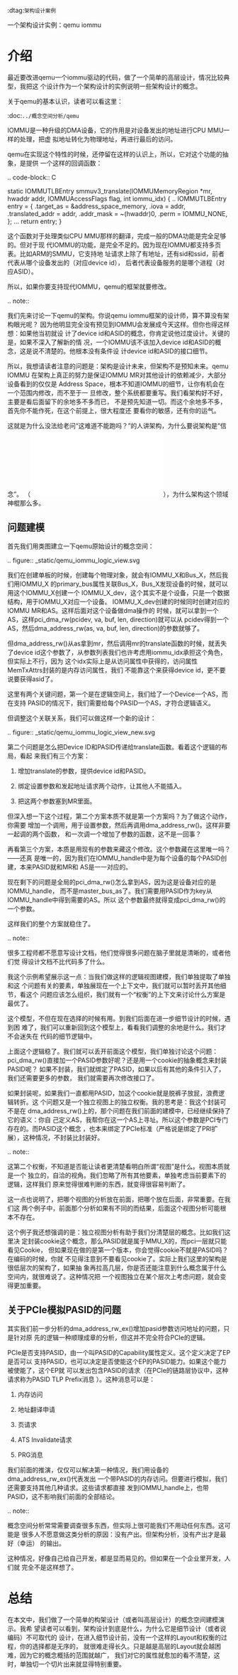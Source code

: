     
:dtag:`架构设计案例`

一个架构设计实例：qemu iommu

介绍
====

最近要改进qemu一个iommu驱动的代码，做了一个简单的高层设计，情况比较典型，我把这
个设计作为一个架构设计的实例说明一些架构设计的概念。

关于qemu的基本认识，读者可以看这里：

:doc:`../概念空间分析/qemu`

IOMMU是一种升级的DMA设备，它的作用是对设备发出的地址进行CPU MMU一样的处理，把虚
拟地址转化为物理地址，再进行最后的访问。

qemu在实现这个特性的时候，还停留在这样的认识上，所以，它对这个功能的抽象，是提供
一个这样的回调函数：

.. code-block:: C

  static IOMMUTLBEntry smmuv3_translate(IOMMUMemoryRegion *mr, hwaddr addr,
  IOMMUAccessFlags flag, int iommu_idx)
  {
  ..
  IOMMUTLBEntry entry = {
  .target_as = &address_space_memory,
  .iova = addr,
  .translated_addr = addr,
  .addr_mask = ~(hwaddr)0,
  .perm = IOMMU_NONE,
  };
  ...
  return entry;
  }

这个函数对于处理类似CPU MMU那样的翻译，完成一般的DMA功能是完全足够的。但对于现
代IOMMU的功能，是完全不足的。因为现在IOMMU都支持多页表。比如ARM的SMMU，它支持地
址请求上除了有地址，还有sid和ssid，前者代表从哪个设备发出的（对应device id），
后者代表设备服务的是哪个进程（对应ASID）。

所以，如果你要支持现代IOMMU，qemu的框架就要修改。

.. note::

  我们先来讨论一下qemu的架构。你说qemu iommu框架的设计师，算不算没有架构眼光呢？
  因为他明显完全没有预见到IOMMU会发展成今天这样。但你也得这样想：如果他当初就设
  计了device id和ASID的概念，你肯定说他过度设计。关键的是，如果不深入了解新的情
  况，一个IOMMU该不该加入device id和ASID的概念，这是说不清楚的。他根本没有条件设
  计device id和ASID的接口细节。

  所以，我想请读者注意的问题是：架构是设计未来，但架构不是预知未来。qemu IOMMU
  在架构上真正的努力是保证IOMMU MR对其他设计的依赖减少，大部分设备看到的仅仅是
  Address Space，根本不知道IOMMU的细节，让你有机会在一个范围内修改，而不至于一
  旦修改，整个系统都要重写。我们看架构好不好，主要是看后面留下的余地多不多而已，
  不是预先知道一切。而这个余地多不多，首先你不能作死，在这个前提上，很大程度还
  要看你的敏感，还有你的运气。

  这就是为什么没法给老问“这难道不能跑吗？”的人讲架构，为什么要说架构是“信念”。
  （![](架构首先是一种信念.md)），为什么架构这个领域神棍那么多。
  
## 问题建模

首先我们用类图建立一下qemu原始设计的概念空间：

.. figure:: _static/qemu_iommu_logic_view.svg

我们在创建单板的时候，创建每个物理对象，就会有IOMMU_X和Bus_X，然后我们用IOMMU_X
的primary_bus属性关联Bus_X，Bus_X发现设备的时候，就可以用这个IOMMU_X创建一个
IOMMU_X_dev，这个其实不是个设备，只是一个数据结构，用于IOMMU_X对应一个设备。
IOMMU_X_dev创建的时候同时创建对应的IOMMU MR和AS。这样后面对这个设备做dma操作的
时候，就可以拿到一个AS，这样pci_dma_rw(pcidev, va, buf, len, direction)就可以从
pcidev得到一个AS，然后dma_address_rw(as, va, buf, len, direction)的参数就够了。

但dma_address_rw()从as拿到mr，然后调用mr的translate函数的时候，就丢失了device
id这个参数了，从参数列表我们也许考虑用iommu_idx承担这个角色，但实际上不行，因为
这个idx实际上是从访问属性中获得的，访问属性MemTxAttrs封装的是内存访问属性，我们
不能靠这个来获得device id，更不要说要获得asid了。

这里有两个关键问题，第一个是在逻辑空间上，我们给了一个Device一个AS，而在支持
PASID的情况下，我们需要给每个PASID一个AS，才符合逻辑语义。

但调整这个关联关系，我们可以做这样一个新的设计：

.. figure:: _static/qemu_iommu_logic_view_new.svg

第二个问题是怎么把Device ID和PASID传递给translate函数。看着这个逻辑的布局，看起
来我们有三个方案：

1. 增加translate的参数，提供device id和PASID。

2. 绑定设置参数和发起地址请求两个动作，让其他人不能插入。

3. 把这两个参数塞到MR里面。

但深入想一下这个过程，第二个方案本质不就是第一个方案吗？为了做这个动作，你需要
增加一个调用，用于设置参数，然后再调用dma_address_rw()。这样非要一起调的两个函数，
和一次调一个增加了参数的函数，这不是一回事？

再看第三个方案，本质是用现有的参数来藏这个修改。这个参数藏在这里唯一吗？——还真
是唯一的，因为我们在IOMMU_handle中是为每个设备的每个PASID创建，本来PASID就和MR和
AS是一一对应的。

现在剩下的问题是全局的pci_dma_rw()怎么拿到AS，因为这是设备对应的是IOMMU_handle，
而不是master_bus_as了。我们需要用PASID作为key从IOMMU_handle中得到需要的AS。所以
这个参数最终就得变成pci_dma_rw()的一个参数。

这样我们的整个方案就稳住了。

.. note::

  很多工程师都不愿意写设计文档，他们觉得很多问题在脑子里就是清晰的，或者他们觉
  得设计文档不比代码多了什么。

  我这个示例希望展示这一点：当我们做这样的逻辑视图建模，我们单独提取了单独和这
  个问题有关的要素，单独展现在一个上下文中，我们就可以暂时丢开其他细节，看这个
  问题应该怎么组织，我们就有一个“权衡”的上下文来讨论什么方案是最优了。

  这个模型，不但在现在选择的时候有用。到我们后面在进一步细节设计的时候，遇到困
  难了，我们可以重新回到这个模型上，看看我们调整的余地是什么。我们才不会迷失在
  代码的细节逻辑中。

上面这个逻辑稳了。我们就可以丢开前面这个模型，我们单独讨论这个问题：
pci_dma_rw()直接加一个PASID参数好呢？还是用一个cookie的抽象概念来封装PASID呢？
如果不封装，我们就绑定了PASID，如果以后有其他的条件引入了，我们还需要更多的参数，
我们就需要再次修改接口了。

如果封装呢，如果我们一直都用PASID，加这个cookie就是脱裤子放屁，浪费逻辑转折。这
个问题又是一个独立视图上的独立权衡。我的思考是：我这个封装可不是在
dma_address_rw()上的，那个问题在我们前面的建模中，已经继续保持了它的语义：你自
己定义AS，我帮你在这一个AS上寻址。所以这个参数是PCI专门存在的。而PASID这个概念
，也本来绑定了PCIe标准（严格说是绑定了PRI扩展），这种情况，不封装比封装好。

.. note::

  这第二个权衡，不知道是否能让读者更清楚看明白所谓“视图”是什么。视图本质就是一个
  独立的，自洽的视角。我们忽略了所有其他要素，单独考虑当前要素下的逻辑，这样我们
  原来觉得很难判断的东西，就变得很容易判断了。

  这一点也说明了，把哪个视图的分析放在前面，把哪个放在后面，非常重要。在我们这
  两个例子中，前面那个分析如果有不同的而结果，后面这个视图分析可能根本不存在。

  这个例子我还想强调的是：独立视图分析有助于我们分清楚层的概念。比如我们这里决
  定封装cookie这个概念，那么PASID就是属于MMU_X的，而pci一层就只能看见Cookie，
  但如果现在做的是第一个版本，你会觉得cookie不就是PASID吗？在编码的时候，你就
  不见得注意到不要看见cookie了。实际上我们这里的架构是很低层次的架构了，如果抽
  象再拉高几层，你是否还能注意到什么概念属于什么空间内，就很难说了。这种情况把
  一个视图独立在某个层次上考虑问题，就会变得更加重要。

## 关于PCIe模拟PASID的问题
其实我们前一步分析的dma_address_rw_ex()增加pasid参数访问地址的问题，只是针对原
先的逻辑一种顺理成章的分析，但这并不完全符合PCIe的逻辑。

PCIe是否支持PASID，由一个叫PASID的Capability属性定义。这个定义决定了EP是否可以
支持PASID，也可以决定是否使能这个EP的PASID能力。如果这个能力被使能了，这个EP就
可以发出包含PASID的请求（在PCIe的链路层协议中，这种请求称为PASID TLP Prefix消息
）。这种消息可以是：

1. 内存访问

2. 地址翻译申请

3. 页请求

4. ATS Invalidate请求

5. PRG消息

我们前面的推演，仅仅可以解决第一种情况，我们用设备的dma_address_rw_ex()代表发出
一个带PASID的内存访问。但要进行模拟，我们还需要支持其他几种请求。这些请求都直接
发到IOMMU_handle上，也带PASID，这不影响我们前面的全部结论。

.. note::

  概念空间分析常常需要调查很多东西，但实际上很可能我们不用动任何东西。这可能是
  很多人不愿意做这类分析的原因：没有产出。但架构分析，没有产出才是最好（幸运）
  的输出。

  这种情况，好像自己给自己开发，都是显而易见的。但如果在一个企业里开发，人们就
  完全不是这样想了。

总结
=====
在本文中，我们做了一个简单的构架设计（或者叫高层设计）的概念空间建模演示。我希
望读者可以看到，架构设计到底是什么，为什么它是细节设计（或者说编码）不可取代的
设计，在进入细节设计前，没有一个这样的Layout和权衡的过程，你的选择都是无序的，
就很难走得长久。只是越是高层的Layout就会越困难，因为它的概念概括的范围就越广，
我们对它的属性就愈加的看不清楚，这时，单独切一个切片出来就显得特别重要。
